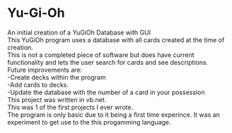 # Yu-Gi-Oh
An initial creation of a YuGiOh Database with GUI <br/>
This YuGiOh program uses a database with all cards created at the time of creation. <br/>
This is not a completed piece of software but does have current functionality and lets the user search for cards and see descriptions. <br/>
Future improvements are: <br/>
-Create decks within the program <br/>
-Add cards to decks. <br/>
-Update the database with the number of a card in your possession <br/>
This project was written in vb.net. <br />
This was 1 of the first projects I ever wrote. <br />
The program is only basic due to it being a first time experince. It was an experiment to get use to the this progamming language. 
